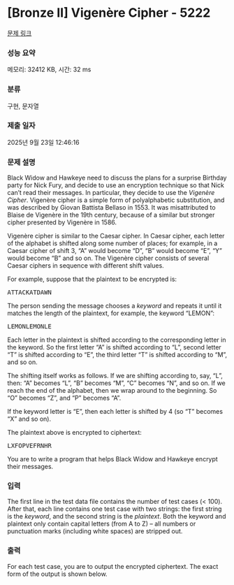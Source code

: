 # [Bronze II] Vigenère Cipher - 5222 

[문제 링크](https://www.acmicpc.net/problem/5222) 

### 성능 요약

메모리: 32412 KB, 시간: 32 ms

### 분류

구현, 문자열

### 제출 일자

2025년 9월 23일 12:46:16

### 문제 설명

<p>Black Widow and Hawkeye need to discuss the plans for a surprise Birthday party for Nick Fury, and decide to use an encryption technique so that Nick can’t read their messages. In particular, they decide to use the <em>Vigenère Cipher</em>. Vigenère cipher is a simple form of polyalphabetic substitution, and was described by Giovan Battista Bellaso in 1553. It was misattributed to Blaise de Vigenère in the 19th century, because of a similar but stronger cipher presented by Vigenère in 1586.</p>

<p>Vigenère cipher is similar to the Caesar cipher. In Caesar cipher, each letter of the alphabet is shifted along some number of places; for example, in a Caesar cipher of shift 3, “A” would become “D”, “B” would become “E”, “Y” would become “B” and so on. The Vigenère cipher consists of several Caesar ciphers in sequence with different shift values.</p>

<p>For example, suppose that the plaintext to be encrypted is:</p>

<pre>ATTACKATDAWN</pre>

<p>The person sending the message chooses a <em>keyword</em> and repeats it until it matches the length of the plaintext, for example, the keyword “LEMON”:</p>

<pre>LEMONLEMONLE</pre>

<p>Each letter in the plaintext is shifted according to the corresponding letter in the keyword. So the first letter “A” is shifted according to “L”, second letter “T” is shifted according to “E”, the third letter “T” is shifted according to “M”, and so on.</p>

<p>The shifting itself works as follows. If we are shifting according to, say, “L”, then: “A” becomes “L”, “B” becomes “M”, “C” becomes “N”, and so on. If we reach the end of the alphabet, then we wrap around to the beginning. So “O” becomes “Z”, and “P” becomes “A”.</p>

<p>If the keyword letter is “E”, then each letter is shifted by 4 (so “T” becomes “X” and so on).</p>

<p>The plaintext above is encrypted to ciphertext:</p>

<pre>LXFOPVEFRNHR</pre>

<p>You are to write a program that helps Black Widow and Hawkeye encrypt their messages.</p>

### 입력 

 <p>The first line in the test data file contains the number of test cases (< 100). After that, each line contains one test case with two strings: the first string is the <em>keyword</em>, and the second string is the <em>plaintext</em>. Both the keyword and plaintext only contain capital letters (from A to Z) – all numbers or punctuation marks (including white spaces) are stripped out.</p>

### 출력 

 <p>For each test case, you are to output the encrypted ciphertext. The exact form of the output is shown below.</p>

